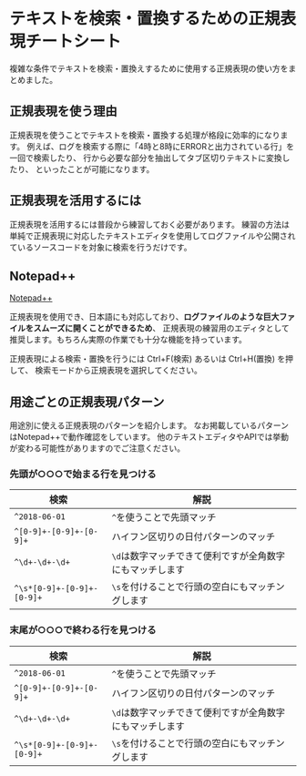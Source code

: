 # テキストを検索・置換するための正規表現チートシート

複雑な条件でテキストを検索・置換えするために使用する正規表現の使い方をまとめました。

## 正規表現を使う理由

正規表現を使うことでテキストを検索・置換する処理が格段に効率的になります。
例えば、ログを検索する際に「4時と8時にERRORと出力されている行」を一回で検索したり、
行から必要な部分を抽出してタブ区切りテキストに変換したり、
といったことが可能になります。

## 正規表現を活用するには

正規表現を活用するには普段から練習しておく必要があります。
練習の方法は単純で正規表現に対応したテキストエディタを使用してログファイルや公開されているソースコードを対象に検索を行うだけです。

## Notepad++

[Notepad++](https://notepad-plus-plus.org/)

正規表現を使用でき、日本語にも対応しており、**ログファイルのような巨大ファイルをスムーズに開くことができるため**、
正規表現の練習用のエディタとして推奨します。もちろん実際の作業でも十分な機能を持っています。

正規表現による検索・置換を行うには Ctrl+F(検索) あるいは Ctrl+H(置換) を押して、
検索モードから正規表現を選択してください。

## 用途ごとの正規表現パターン

用途別に使える正規表現のパターンを紹介します。
なお掲載しているパターンはNotepad++で動作確認をしています。
他のテキストエディタやAPIでは挙動が変わる可能性がありますのでご注意ください。

### 先頭が○○○で始まる行を見つける

|検索|解説|
-|-
|`^2018-06-01`|`^`を使うことで先頭マッチ|
|`^[0-9]+-[0-9]+-[0-9]+`|ハイフン区切りの日付パターンのマッチ|
|`^\d+-\d+-\d+`|`\d`は数字マッチできて便利ですが全角数字にもマッチします|
|`^\s*[0-9]+-[0-9]+-[0-9]+`|`\s`を付けることで行頭の空白にもマッチングします|

### 末尾が○○○で終わる行を見つける

|検索|解説|
-|-
|`^2018-06-01`|`^`を使うことで先頭マッチ|
|`^[0-9]+-[0-9]+-[0-9]+`|ハイフン区切りの日付パターンのマッチ|
|`^\d+-\d+-\d+`|`\d`は数字マッチできて便利ですが全角数字にもマッチします|
|`^\s*[0-9]+-[0-9]+-[0-9]+`|`\s`を付けることで行頭の空白にもマッチングします|
